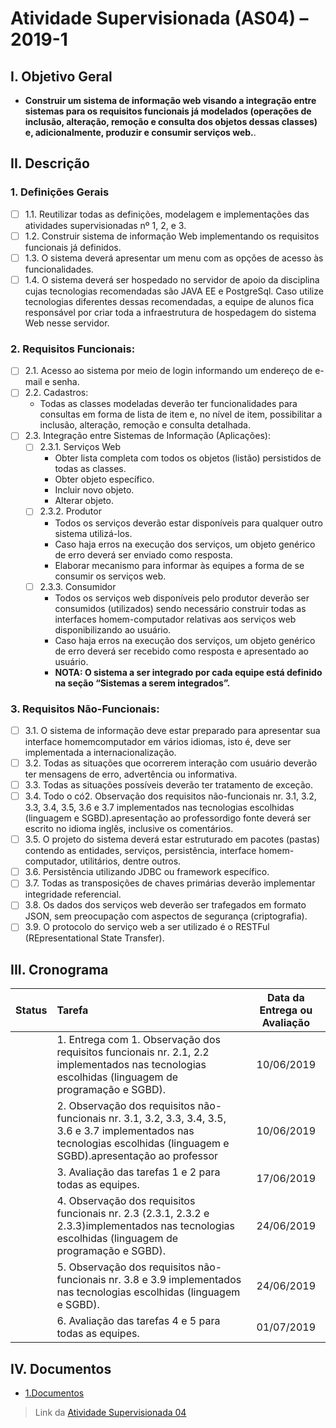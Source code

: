 # Atividade Supervisionada (AS04) – 2019-1

## I. Objetivo Geral

- **Construir um sistema de informação web visando a integração entre sistemas para os requisitos funcionais já modelados (operações de inclusão, alteração, remoção e consulta dos objetos dessas classes) e, adicionalmente, produzir e consumir serviços web.**.

## II. Descrição

### 1. Definições Gerais

- [ ] 1.1. Reutilizar todas as definições, modelagem e implementações das atividades supervisionadas nº 1, 2, e 3.
- [ ] 1.2. Construir sistema de informação Web implementando os requisitos funcionais já definidos.
- [ ] 1.3. O sistema deverá apresentar um menu com as opções de acesso às funcionalidades.
- [ ] 1.4. O sistema deverá ser hospedado no servidor de apoio da disciplina cujas tecnologias recomendadas são JAVA EE e PostgreSql. Caso utilize tecnologias diferentes dessas recomendadas, a equipe de alunos fica responsável por criar toda a infraestrutura de hospedagem do sistema Web nesse servidor.

### 2. Requisitos Funcionais:

- [ ] 2.1. Acesso ao sistema por meio de login informando um endereço de e-mail e senha.
- [ ] 2.2. Cadastros:
    * Todas as classes modeladas deverão ter funcionalidades para consultas em forma de lista de item e, no nível de item, possibilitar a inclusão, alteração, remoção e consulta detalhada.
- [ ] 2.3. Integração entre Sistemas de Informação (Aplicações):
  - [ ] 2.3.1. Serviços Web
    * Obter lista completa com todos os objetos (listão) persistidos de todas as classes.
    * Obter objeto específico.
    * Incluir novo objeto.
    * Alterar objeto.
  - [ ] 2.3.2. Produtor
    * Todos os serviços deverão estar disponíveis para qualquer outro sistema utilizá-los.
    * Caso haja erros na execução dos serviços, um objeto genérico de erro deverá ser enviado como resposta.
    * Elaborar mecanismo para informar às equipes a forma de se consumir os serviços web.
  - [ ] 2.3.3. Consumidor 
    * Todos os serviços web disponíveis pelo produtor deverão ser consumidos (utilizados) sendo necessário construir todas as interfaces homem-computador relativas aos serviços web disponibilizando ao usuário.
    * Caso haja erros na execução dos serviços, um objeto genérico de erro deverá ser recebido como resposta e apresentado ao usuário.
    * **NOTA: O sistema a ser integrado por cada equipe está definido na seção “Sistemas a serem integrados”.**

### 3. Requisitos Não-Funcionais:

- [ ] 3.1. O sistema de informação deve estar preparado para apresentar sua interface homemcomputador
em vários idiomas, isto é, deve ser implementada a internacionalização.
- [ ] 3.2. Todas as situações que ocorrerem interação com usuário deverão ter mensagens de erro,
advertência ou informativa.
- [ ] 3.3. Todas as situações possíveis deverão ter tratamento de exceção.
- [ ] 3.4. Todo o có2. Observação dos requisitos não-funcionais nr. 3.1, 3.2, 3.3, 3.4, 3.5, 3.6 e 3.7 implementados nas tecnologias escolhidas (linguagem e SGBD).apresentação ao professordigo fonte deverá ser escrito no idioma inglês, inclusive os comentários.
- [ ] 3.5. O projeto do sistema deverá estar estruturado em pacotes (pastas) contendo as entidades,
serviços, persistência, interface homem-computador, utilitários, dentre outros.
- [ ] 3.6. Persistência utilizando JDBC ou framework específico.
- [ ] 3.7. Todas as transposições de chaves primárias deverão implementar integridade
referencial.
- [ ] 3.8. Os dados dos serviços web deverão ser trafegados em formato JSON, sem preocupação
com aspectos de segurança (criptografia).
- [ ] 3.9. O protocolo do serviço web a ser utilizado é o RESTFul (REpresentational State Transfer).

## III. Cronograma

|Status|Tarefa| Data da Entrega ou Avaliação|
|:---:|:---|:---:|
| |1. Entrega com 1. Observação dos requisitos funcionais nr. 2.1, 2.2 implementados nas tecnologias escolhidas (linguagem de programação e SGBD).| 10/06/2019 |
| |2. Observação dos requisitos não-funcionais nr. 3.1, 3.2, 3.3, 3.4, 3.5, 3.6 e 3.7 implementados nas tecnologias escolhidas (linguagem e SGBD).apresentação ao professor| 10/06/2019 |
| |3. Avaliação das tarefas 1 e 2 para todas as equipes.| 17/06/2019 |
| |4. Observação dos requisitos funcionais nr. 2.3 (2.3.1, 2.3.2 e 2.3.3)implementados nas tecnologias escolhidas (linguagem de programação e SGBD).| 24/06/2019 |
| |5. Observação dos requisitos não-funcionais nr. 3.8 e 3.9 implementados nas tecnologias escolhidas (linguagem e SGBD).| 24/06/2019 |
| |6. Avaliação das tarefas 4 e 5 para todas as equipes.| 01/07/2019 |

## IV. Documentos
* [1.Documentos](1.Documentos)

> Link da [Atividade Supervisionada 04](https://github.com/jhonypalmer/IApl-2019-1-CF/blob/master/AS04/2019-1%20-%20IApl%20-%20Atividade%20Supervisionada%20nr.%2004.pdf)
